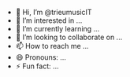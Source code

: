 - 👋 Hi, I’m @trieumusicIT
- 👀 I’m interested in ...
- 🌱 I’m currently learning ...
- 💞️ I’m looking to collaborate on ...
- 📫 How to reach me ...
- 😄 Pronouns: ...
- ⚡ Fun fact: ...

<!---
trieumusicIT/trieumusicIT is a ✨ special ✨ repository because its `README.md` (this file) appears on your GitHub profile.
You can click the Preview link to take a look at your changes.
--->
